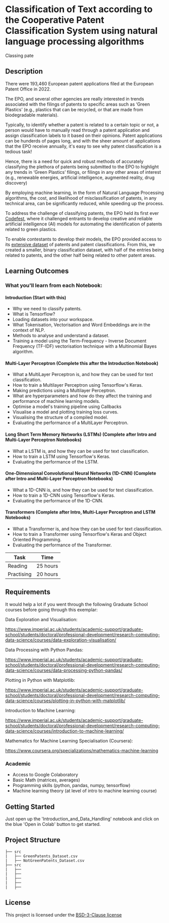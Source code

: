 <!-- Your Project title, make it sound catchy! -->

# Classification of Text according to the Cooperative Patent Classification System using natural language processing algorithms

Classing pate

## Description

There were 193,460 European patent applications filed at the European Patent Office in 2022.

The EPO, and several other agencies are really interested in trends associated with the filings of patents to specific areas such as ‘Green Plastics’ (e.g., plastics that can be recycled, or that are made from biodegradable materials).

Typically, to identify whether a patent is related to a certain topic or not, a person would have to manually read through a patent application and assign classification labels to it based on their opinions. Patent applications can be hunderds of pages long, and with the sheer amount of applications that the EPO receive annually, it's easy to see why patent classification is a tedious task!

Hence, there is a need for quick and robust methods of accurately classifying the plethora of patents being submitted to the EPO to highlight any trends in ‘Green Plastics’ filings, or filings in any other areas of interest (e.g., renewable energies, artificial intelligence, augmented reality, drug discovery)

By employing machine learning, in the form of Natural Language Processing algorithms, the cost, and likelihood of misclassification of patents, in any technical area, can be significantly reduced, while speeding up the process.

To address the challenge of classifying patents, the EPO held its first ever [Codefest](https://www.epo.org/news-events/in-focus/codefest.html), where it challenged entrants to develop creative and reliable artificial intelligence (AI) models for automating the identification of patents related to green plastics.

To enable contestants to develop their models, the EPO provided access to its [extensive dataset](https://www.epo.org/searching-for-patents/data/bulk-data-sets.html) of patents and patent classifications. From this, we created a  smaller, binary classification dataset, with half of the entries being related to patents, and the other half being related to other patent areas.

## Learning Outcomes

### What you'll learn from each Notebook:

#### Introduction (Start with this)

- Why we need to classify patents.
- What is Tensorflow?
- Loading datasets into your workspace.
- What Tokenisation, Vectorisation and Word Embeddings are in the context of NLP.
- Methods to analyse and understand a dataset.
- Training a model using the Term-Frequency - Inverse Document Frequency (TF-IDF) vectorisation technique with a Multinomial Bayes algorithm.

#### Multi-Layer Perceptron (Complete this after the Introduction Notebook)

- What a MultiLayer Perceptron is, and how they can be used for text classification.
- How to train a Multilayer Perceptron using Tensorflow's Keras.
- Making predictions using a Multilayer Perceptron.
- What are hyperparameters and how do they affect the training and performance of machine learning models.
- Optimise a model's training pipeline using Callbacks
- Visualise a model and plotting training loss curves.
- Visualising the structure of a compiled model.
- Evaluating the performance of a MultiLayer Perceptron.

#### Long Short Term Memory Networks (LSTMs) (Complete after Intro and Multi-Layer Perceptron Notebooks)

- What a LSTM is, and how they can be used for text classification.
- How to train a LSTM using Tensorflow's Keras.
- Evaluating the performance of the LSTM.

#### One-Dimensional Convolutional Neural Networks (1D-CNN) (Complete after Intro and Multi-Layer Perceptron Notebooks)

- What a 1D-CNN is, and how they can be used for text classification.
- How to train a 1D-CNN using Tensorflow's Keras.
- Evaluating the performance of the 1D-CNN.

#### Transformers (Complete after Intro, Multi-Layer Perceptron and LSTM Notebooks)

- What a Transformer is, and how they can be used for text classification.
- How to train a Transformer using Tensorflow's Keras and Object Oriented Programming.
- Evaluating the performance of the Transformer.

| Task       | Time    |
| ---------- | ------- |
| Reading    | 25 hours |
| Practising | 20 hours |

## Requirements

It would help a lot if you went through the following Graduate School courses before going through this exemplar:

Data Exploration and Visualisation:

https://www.imperial.ac.uk/students/academic-support/graduate-school/students/doctoral/professional-development/research-computing-data-science/courses/data-exploration-visualisation/

Data Processing with Python Pandas:

https://www.imperial.ac.uk/students/academic-support/graduate-school/students/doctoral/professional-development/research-computing-data-science/courses/data-processing-python-pandas/

Plotting in Python with Matplotlib:

https://www.imperial.ac.uk/students/academic-support/graduate-school/students/doctoral/professional-development/research-computing-data-science/courses/plotting-in-python-with-matplotlib/

Introduction to Machine Learning:

https://www.imperial.ac.uk/students/academic-support/graduate-school/students/doctoral/professional-development/research-computing-data-science/courses/introduction-to-machine-learning/

Mathematics for Machine Learning Specialisation (Coursera):

https://www.coursera.org/specializations/mathematics-machine-learning

### Academic

- Access to Google Colaboratory
- Basic Math (matrices, averages)
- Programming skills (python, pandas, numpy, tensorflow)
- Machine learning theory (at level of intro to machine learning course)

## Getting Started

Just open up the 'Introduction_and_Data_Handling' notebook and click on the blue 'Open in Colab' button to get started.

## Project Structure

```log
├── src
|   ├── GreenPatents_Dataset.csv
|   ├── NotGreenPatents_Dataset.csv
├── src
|   ├── 
|   ├──
|   ├── 
|   ├──
|   ├── 
```
## License

This project is licensed under the [BSD-3-Clause license](LICENSE.md)
